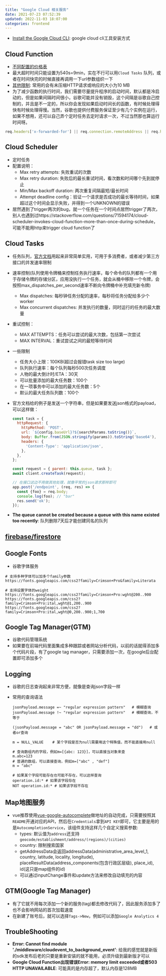 ```yaml
---
title: "Google Cloud 相关服务"
date: 2021-07-23 07:52:39
updated: 2022-11-03 18:07:00
categories: frontend
---
```


- [Install the Google Cloud CLI](https://cloud.google.com/sdk/docs/install-sdk): google cloud cli工具安装方式

## Cloud Function

- [不同配置的价格表](https://cloud.google.com/functions/pricing?hl=zh-cn)
- 最大超时时间只能设置为540s=9min，实在不行可以用`Cloud Tasks` 队列，或者在时间快完的时候直接再调用一下url参数组织一下
- [其他限制](https://cloud.google.com/functions/quotas): 常用的会有未压缩HTTP请求或响应的大小为10 MB
- 为了减少函数的执行时间，我们需要尽量提升程序的启动时间，默认都是冷启动的，但是如果间隔时间很小，谷歌可能并没有销毁，这个间隔是谷歌自己控制的，并且是不一定的，所以你会发现如果启动时间长的函数，有时候处理得快有时候处理得慢。当然，谷歌也提供付费服务保证至少有几个实例在运行，如果不想用，还可以自己弄个定时任务去定时请求一次，不过当然那也算运行时间呀。

```javascript
req.headers['x-forwarded-for'] || req.connection.remoteAddress || req.headers['fastly-client-ip']	// 可以通过这种方式获取客户端IP地址
```

## Cloud Scheduler

- 定时任务
- 配置说明：
  - Max retry attempts: 失败重试的次数
  - Max retry duration: 失败后的最长重试时间，看次数和时间哪个先到就停止
  - Min/Max backoff duration: 两次重复间隔最短/最长时间
  - Attempt deadline config：验证一个请求是否成功的最长等待时间，如果超过这个时间会显示失败，并得到一个UNKNOWN的错误
- 居然遇到了trigger两次的bug，就一个任务在一个时间点居然trigger了两次，别人也遇到过https://stackoverflow.com/questions/71594174/cloud-scheduler-invokes-cloud-function-more-than-once-during-schedule，可能不能用http来trigger cloud function了

## Cloud Tasks

- 任务队列，[官方文档](https://cloud.google.com/tasks/docs/creating-http-target-tasks?hl=zh-cn)用起来非常简单实用，可用于多消费者，或者减少第三方接口的并发速率限制

- 速率控制(队列使用令牌桶来控制任务执行速率，每个命令的队列都有一个用于存储令牌的存储分区，应用没执行一个任务，就会从桶中移除一个令牌，会按照max_dispatches_per_second速率不断向令牌桶中补充填充新令牌)
  - Max dispatches: 每秒钟任务分配的速率，每秒将任务分配给多少个worker
  - Max concurrent dispatches: 并发执行的数量，同时运行的任务的最大数量
  
- 重试控制：
  - MAX ATTEMPTS：任务可以尝试的最大次数，包括第一次尝试
  - MAX INTERVAL：重试尝试之间的最短等待时间
  
- 一些限制

  - 任务大小上限：100KB(超过会报错task size too large)
  - 队列执行速率：每个队列每秒500次任务调度
  - 人物的最大倒计时/ETA：30天
  - 可以批量添加的最大任务数：100个
  - 在一项事务中可以添加的最大任务数：5个
  - 默认的最大任务队列数：100个

- 官方文档给的例子是发送一个字符串，但是如果要发送json格式的payload，可以这样做：

  ```javascript
  const task = {
    httpRequest: {
      httpMethod: 'POST',
      url: `${config.baseUrl}?${searchParams.toString()}`,
      body: Buffer.from(JSON.stringify(params)).toString('base64'),
      headers: {
        'Content-Type': 'application/json',
      },
    },
  };
  
  const request = { parent: this.queue, task };
  await client.createTask(request);
  
  // 在接口这边不用做其他处理，就像平常的json请求那样即可
  app.post('/endpoint', (req, res) => {
    const {foo} = req.body;
    console.log(foo); // "bar"
    res.send('ok');
  });
  ```

- **The queue cannot be created because a queue with this name existed too recently**: 队列删除7天后才能创建同名的队列

<!--more-->

## [firebase/firestore](https://haofly.net/firebase)

## Google Fonts

- 谷歌字体服务

```shell
# 支持多种字体可以加多个family参数
https://fonts.googleapis.com/css2?family=Crimson+Pro&family=Literata

# 支持设置字体的weight
https://fonts.googleapis.com/css2?family=Crimson+Pro:wght@200..900
https://fonts.googleapis.com/css2?family=Crimson+Pro:ital,wght@1,200..900
https://fonts.googleapis.com/css2?family=Crimson+Pro:ital,wght@0,200..900;1,700
```

## Google Tag Manager(GTM)

- 谷歌代码管理系统
- 如果要在前端代码里面集成多种跟踪或者网站分析代码，以前的话就得添加多个代码片段，有了google tag manager，只需要添加一次，在google后台配置即可添加多个

## Logging

- 谷歌的日志查询起来非常方便，就像是查询json字段一样

- 常用的查询语法

  ```shell
  jsonPayload.message =~ "regular expression pattern"	# 模糊查询
  jsonPayload.message !~ "regular expression pattern"	# 模糊查询，不等于
  
  (jsonPayload.message = "abc" OR jsonPayload.message = "dd")	# 或者or查询
  
  m = NULL_VALUE	# 某个字段是否为null需要用这个特殊值，而不能直接用null
  
  # 查询数组内的字段，例如m=[{abc: 123}]，可以直接当对象来查
  m.abc=123
  # 普通的数组，可以直接查询，例如m=["abc" , "def"]
  m = "abc"
  
  # 如果某个字段可能存在也可能不存在，可以这样查询
  operation.id:* # 如果该字段存在
  NOT operation.id:* # 如果该字段不存在
  ```

## Map地图服务

- vue推荐使用[vue-google-autocomplete](https://github.com/olefirenko/vue-google-autocomplete)做地址的自动完成，只需要按照其`README`开通对应的API，然后在`Credentials`拿到`API KEY`即可，它主要是用的是`AutocompletionService`，该组件支持这样几个自定义搜索参数:
  - types: 默认值为`address`还支持`geocode/establishment/address/(regions)/(cities)`
  - country: 限制搜索国家
  - getAddressData会返回addressData(administrative_area_level_1, country, latitude, locality, longitude), placeResultData(address_components(包含行政区层级), place_id), id(这只是map组件的id)
  - 可以通过inputChange事件和update方法来修改自动填充的内容

## GTM(Google Tag Manager)

- 有了它就不用每次添加一个新的服务(tag)都去修改代码了，因此服务添加多了也不会影响网站的首次加载速度
- 在新建了账号后，就可以选择`Tags->New`，例如可以添加`Google Analytics 4`

## TroubleShooting

- **Error: Cannot find module './middleware/cloudevent_to_background_event'**: 给我的感觉就是新版的sdk发布后老的只要是重新安装的就不能用，必须升级到最新版才可以
- **Google Cloud Function出现错误Error: memory limit exceeded或者503 HTTP UNAVAILABLE**: 可能真的是内存超了，默认内存是128MB
